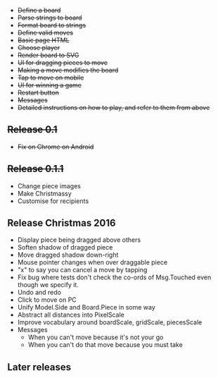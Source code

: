 
- ~~Define a board~~
- ~~Parse strings to board~~
- ~~Format board to strings~~
- ~~Define valid moves~~
- ~~Basic page HTML~~
- ~~Choose player~~
- ~~Render board to SVG~~
- ~~UI for dragging pieces to move~~
- ~~Making a move modifies the board~~
- ~~Tap to move on mobile~~
- ~~UI for winning a game~~
- ~~Restart button~~
- ~~Messages~~
- ~~Detailed instructions on how to play, and refer to them from above~~

## ~~Release 0.1~~

- ~~Fix on Chrome on Android~~

## ~~Release 0.1.1~~

- Change piece images
- Make Christmassy
- Customise for recipients

## Release Christmas 2016

- Display piece being dragged above others
- Soften shadow of dragged piece
- Move dragged shadow down-right
- Mouse pointer changes when over draggable piece
- "x" to say you can cancel a move by tapping
- Fix bug where tests don't check the co-ords of Msg.Touched even though
  we specify it.
- Undo and redo
- Click to move on PC
- Unify Model.Side and Board.Piece in some way
- Abstract all distances into PixelScale
- Improve vocabulary around boardScale, gridScale, piecesScale
- Messages
    - When you can't move because it's not your go
    - When you can't do that move because you must take

## Later releases
